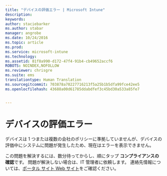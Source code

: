 ```yaml
---
title: "デバイスの評価エラー | Microsoft Intune"
description: 
keywords: 
author: staciebarker
ms.author: stabar
manager: angrobe
ms.date: 10/24/2016
ms.topic: article
ms.prod: 
ms.service: microsoft-intune
ms.technology: 
ms.assetid: 81f8a990-d172-47f4-91b4-cb49652accf6
ROBOTS: NOINDEX,NOFOLLOW
ms.reviewer: chrisgre
ms.suite: ems
translationtype: Human Translation
ms.sourcegitcommit: 703878a70227716213f5a25b1b5dfa99fce42ee5
ms.openlocfilehash: 43688a00d61785ddabdfef3c45bd30a533a85fe7


---
```



# デバイスの評価エラー
デバイスは 1 つまたは複数の会社のポリシーに準拠していませんが、デバイスの評価中にシステムに問題が発生したため、現在はエラーを表示できません。  

この問題を解決するには、数分待ってからし、順にタップ **コンプライアンスの確認**です。 問題が解決しない場合は、IT 管理者に依頼します。 連絡先情報については、[ポータル サイト Web サイト](http://portal.manage.microsoft.com)をご確認ください。



<!--HONumber=Oct16_HO2-->


